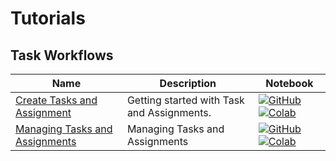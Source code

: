 # Tutorials

## Task Workflows
| Name | Description | Notebook |
| --- | --- | --- |
| [Create Tasks and Assignment](task_workflows/create_a_task/chapter.md) | Getting started with Task and Assignments. | [![GitHub](https://badgen.net/badge/icon/github?icon=github&label)](tutorials/task_workflows/create_a_task/chapter.ipynb) [![Colab](https://colab.research.google.com/assets/colab-badge.svg)](tutorials/task_workflows/create_a_task/chapter.ipynb) |
| [Managing Tasks and Assignments](task_workflows/redistributing_and_reassigning_a_task/chapter.md) | Managing Tasks and Assignments | [![GitHub](https://badgen.net/badge/icon/github?icon=github&label)](tutorials/task_workflows/redistributing_and_reassigning_a_task/chapter.ipynb) [![Colab](https://colab.research.google.com/assets/colab-badge.svg)](tutorials/task_workflows/redistributing_and_reassigning_a_task/chapter.ipynb) |